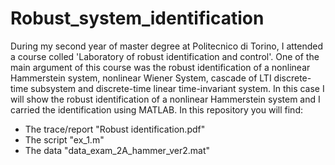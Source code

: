 # Robust_system_identification
During my second year of master degree at Politecnico di Torino, I attended a course colled 'Laboratory of robust identification and control'. One of the main argument of this course was the robust identification of a nonlinear Hammerstein system, nonlinear Wiener System, cascade of LTI discrete-time subsystem and discrete-time linear time-invariant system. In this case I will show the robust identification of a nonlinear Hammerstein system and I carried the identification using MATLAB.
In this repository you will find:
- The trace/report "Robust identification.pdf"
- The script "ex_1.m"
- The data "data_exam_2A_hammer_ver2.mat"
